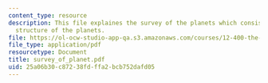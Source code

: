 ```yaml
---
content_type: resource
description: This file explaines the survey of the planets which consists of the internal
  structure of the planets.
file: https://ol-ocw-studio-app-qa.s3.amazonaws.com/courses/12-400-the-solar-system-spring-2006/25a06b30c87238fdffa2bcb752dafd05_survey_of_planet.pdf
file_type: application/pdf
resourcetype: Document
title: survey_of_planet.pdf
uid: 25a06b30-c872-38fd-ffa2-bcb752dafd05
---
```

